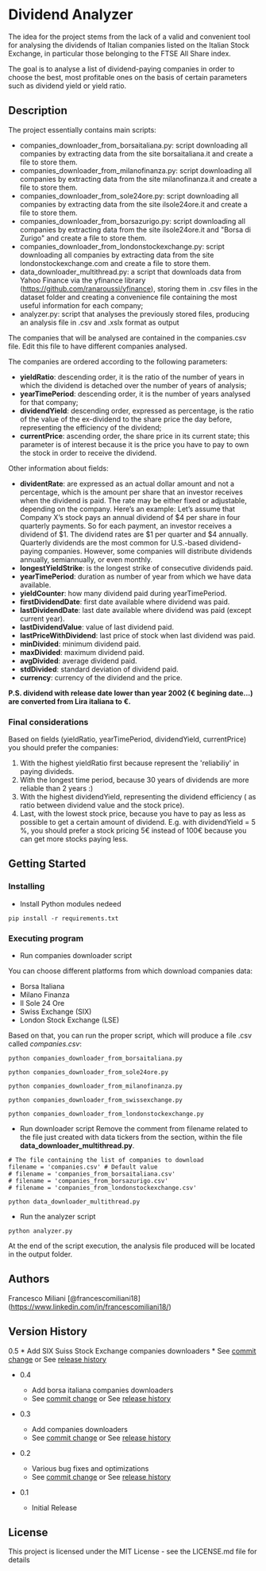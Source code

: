 # Dividend Analyzer

The idea for the project stems from the lack of a valid and convenient tool for analysing the dividends of Italian companies listed on the Italian Stock Exchange, in particular those belonging to the FTSE All Share index.

The goal is to analyse a list of dividend-paying companies in order to choose the best, most profitable ones on the basis of certain parameters such as dividend yield or yield ratio.

## Description

The project essentially contains main scripts:
- companies_downloader_from_borsaitaliana.py: script downloading all companies by extracting data from the site borsaitaliana.it and create a file to store them.
- companies_downloader_from_milanofinanza.py: script downloading all companies by extracting data from the site milanofinanza.it and create a file to store them.
- companies_downloader_from_sole24ore.py: script downloading all companies by extracting data from the site ilsole24ore.it and create a file to store them.
- companies_downloader_from_borsazurigo.py: script downloading all companies by extracting data from the site ilsole24ore.it and "Borsa di Zurigo" and create a file to store them.
- companies_downloader_from_londonstockexchange.py: script downloading all companies by extracting data from the site londonstockexchange.com and create a file to store them.
- data_downloader_multithread.py: a script that downloads data from Yahoo Finance via the yfinance library (https://github.com/ranaroussi/yfinance), storing them in .csv files in the dataset folder and creating a convenience file containing the most useful information for each company;
- analyzer.py: script that analyses the previously stored files, producing an analysis file in .csv and .xslx format as output

The companies that will be analysed are contained in the companies.csv file. Edit this file to have different companies analysed.

The companies are ordered according to the following parameters:
- **yieldRatio**: descending order, it is the ratio of the number of years in which the dividend is detached over the number of years of analysis; 
- **yearTimePeriod**: descending order, it is the number of years analysed for that company;
- **dividendYield**: descending order, expressed as percentage, is the ratio of the value of the ex-dividend to the share price the day before, representing the efficiency of the dividend;
- **currentPrice**: ascending order, the share price in its current state; this parameter is of interest because it is the price you have to pay to own the stock in order to receive the dividend.

Other information about fields:
- **dividentRate**: are expressed as an actual dollar amount and not a percentage, which is the amount per share that an investor receives when the dividend is paid. The rate may be either fixed or adjustable, depending on the company.
 Here’s an example: Let’s assume that Company X’s stock pays an annual dividend of $4 per share in four quarterly payments. So for each payment, an investor receives a dividend of $1. The dividend rates are $1 per quarter and $4 annually. Quarterly dividends are the most common for U.S.-based dividend-paying companies. However, some companies will distribute dividends annually, semiannually, or even monthly.
- **longestYieldStrike**: is the longest strike of consecutive dividends paid.
- **yearTimePeriod**: duration as number of year from which we have data available.
- **yieldCounter**: how many dividend paid during yearTimePeriod.
- **firstDividendDate**: first date available where dividend was paid.
- **lastDividendDate**: last date available where dividend was paid (except current year).
- **lastDividendValue**: value of last dividend paid.
- **lastPriceWithDividend**: last price of stock when last dividend was paid.
- **minDivided**: minimum dividend paid.
- **maxDivided**: maximum dividend paid.
- **avgDivided**: average dividend paid.
- **stdDivided**: standard deviation of dividend paid.
- **currency**: currency of the dividend and the price.

**P.S. dividend with release date lower than year 2002 (€ begining date...) are converted from Lira italiana to €.**

### Final considerations
Based on fields (yieldRatio, yearTimePeriod, dividendYield, currentPrice) you should prefer the companies:
1) With the highest yieldRatio first because represent the 'reliabiliy' in paying divideds.
2) With the longest time period, because 30 years of dividends are more reliable than 2 years :)
3) With the highest dividendYield, representing the dividend efficiency ( as ratio between dividend value and the stock price).
4) Last, with the lowest stock price, because you have to pay as less as possible to get a certain amount of dividend.
    E.g. with dividendYield = 5 %, you should prefer a stock pricing 5€ instead of 100€ because you can get more stocks paying less.

## Getting Started

### Installing

* Install Python modules nedeed

```
pip install -r requirements.txt
```

### Executing program

* Run companies downloader script

You can choose different platforms from which download companies data:
- Borsa Italiana
- Milano Finanza
- Il Sole 24 Ore
- Swiss Exchange (SIX)
- London Stock Exchange (LSE) 

Based on that, you can run the proper script, which will produce a file .csv called *companies.csv*:
```
python companies_downloader_from_borsaitaliana.py
```
```
python companies_downloader_from_sole24ore.py
```
```
python companies_downloader_from_milanofinanza.py
```
```
python companies_downloader_from_swissexchange.py
```
```
python companies_downloader_from_londonstockexchange.py
```
* Run downloader script
Remove the comment from filename related to the file just created with data tickers from the section, within the file **data_downloader_multithread.py**.
```
# The file containing the list of companies to download
filename = 'companies.csv' # Default value
# filename = 'companies_from_borsaitaliana.csv'
# filename = 'companies_from_borsazurigo.csv' 
# filename = 'companies_from_londonstockexchange.csv' 
```
```
python data_downloader_multithread.py
```
* Run the analyzer script
 
```
python analyzer.py
```

At the end of the script execution, the analysis file produced will be located in the output folder.

## Authors

Francesco Miliani
[@francescomiliani18] (https://www.linkedin.com/in/francescomiliani18/)

## Version History

0.5
    * Add SIX Suiss Stock Exchange companies downloaders
    * See [commit change]() or See [release history]()
      
* 0.4
    * Add borsa italiana companies downloaders
    * See [commit change]() or See [release history]()
      
* 0.3
    * Add companies downloaders
    * See [commit change]() or See [release history]()
      
* 0.2
    * Various bug fixes and optimizations
    * See [commit change]() or See [release history]()
* 0.1
    * Initial Release

## License

This project is licensed under the MIT License - see the LICENSE.md file for details
